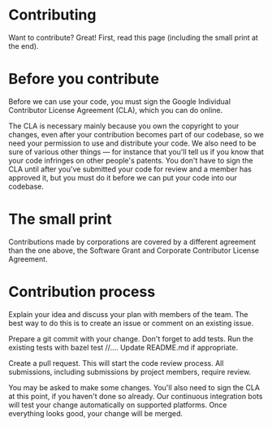 # Contributing

Want to contribute? Great! First, read this page (including the small print at the end).

# Before you contribute

Before we can use your code, you must sign the Google Individual Contributor License Agreement (CLA), which you can do online.

The CLA is necessary mainly because you own the copyright to your changes, even after your contribution becomes part of our codebase, so we need your permission to use and distribute your code. We also need to be sure of various other things — for instance that you'll tell us if you know that your code infringes on other people's patents. You don't have to sign the CLA until after you've submitted your code for review and a member has approved it, but you must do it before we can put your code into our codebase.

# The small print

Contributions made by corporations are covered by a different agreement than the one above, the Software Grant and Corporate Contributor License Agreement.

# Contribution process

Explain your idea and discuss your plan with members of the team. The best way to do this is to create an issue or comment on an existing issue.

Prepare a git commit with your change. Don't forget to add tests. Run the existing tests with bazel test //.... Update README.md if appropriate.

Create a pull request. This will start the code review process. All submissions, including submissions by project members, require review.

You may be asked to make some changes. You'll also need to sign the CLA at this point, if you haven't done so already. Our continuous integration bots will test your change automatically on supported platforms. Once everything looks good, your change will be merged.
